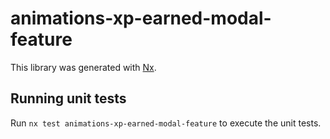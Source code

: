 # animations-xp-earned-modal-feature

This library was generated with [Nx](https://nx.dev).

## Running unit tests

Run `nx test animations-xp-earned-modal-feature` to execute the unit tests.
